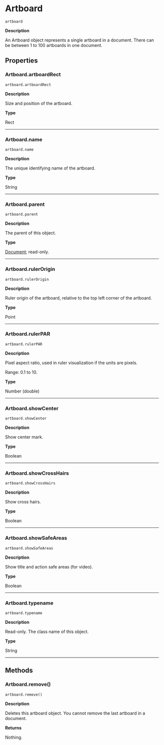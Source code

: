 <a id="jsobjref-artboard"></a>

# Artboard

`artboard`

**Description**

An Artboard object represents a single artboard in a document. There can be between 1 to 100 artboards in one document.

## Properties

<a id="jsobjref-artboard-artboardrect"></a>

### Artboard.artboardRect

`artboard.artboardRect`

**Description**

Size and position of the artboard.

**Type**

Rect

---

<a id="jsobjref-artboard-name"></a>

### Artboard.name

`artboard.name`

**Description**

The unique identifying name of the artboard.

**Type**

String

---

<a id="jsobjref-artboard-parent"></a>

### Artboard.parent

`artboard.parent`

**Description**

The parent of this object.

**Type**

[Document](Document.md#jsobjref-document); read-only.

---

<a id="jsobjref-artboard-rulerorigin"></a>

### Artboard.rulerOrigin

`artboard.rulerOrigin`

**Description**

Ruler origin of the artboard, relative to the top left corner of the artboard.

**Type**

Point

---

<a id="jsobjref-artboard-rulerpar"></a>

### Artboard.rulerPAR

`artboard.rulerPAR`

**Description**

Pixel aspect ratio, used in ruler visualization if the units are pixels.

Range: 0.1 to 10.

**Type**

Number (double)

---

<a id="jsobjref-artboard-showcenter"></a>

### Artboard.showCenter

`artboard.showCenter`

**Description**

Show center mark.

**Type**

Boolean

---

<a id="jsobjref-artboard-showcrosshairs"></a>

### Artboard.showCrossHairs

`artboard.showCrossHairs`

**Description**

Show cross hairs.

**Type**

Boolean

---

<a id="jsobjref-artboard-showsafeareas"></a>

### Artboard.showSafeAreas

`artboard.showSafeAreas`

**Description**

Show title and action safe areas (for video).

**Type**

Boolean

---

<a id="jsobjref-artboard-typename"></a>

### Artboard.typename

`artboard.typename`

**Description**

Read-only. The class name of this object.

**Type**

String

---

## Methods

<a id="jsobjref-artboard-remove"></a>

### Artboard.remove()

`artboard.remove()`

**Description**

Deletes this artboard object. You cannot remove the last artboard in a document.

**Returns**

Nothing.
